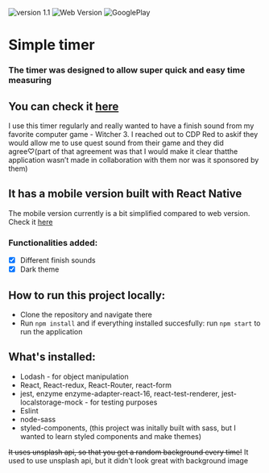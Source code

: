 ![version 1.1](https://img.shields.io/static/v1?label=version&message=1.1&color=green) ![Web Version](https://img.shields.io/badge/Web%20Version-Published-green) ![GooglePlay](https://img.shields.io/badge/Google%20Play-Published-green)

# Simple timer

### The timer was designed to allow super quick and easy time measuring

## You can check it [here](https://arkadiuszpasek.github.io/timer/#/)

I use this timer regularly and really wanted to have a finish sound from my favorite computer game - Witcher 3. I reached out to CDP Red to askif they would allow me to use quest sound from their game and they did agree♡(part of that agreement was that I would make it clear thatthe application wasn’t made in collaboration with them nor was it sponsored by them)

## It has a mobile version built with React Native

The mobile version currently is a bit simplified compared to web version. Check it [here](https://github.com/arkadiuszpasek/timer-native/)

### Functionalities added:

- [x] Different finish sounds
- [x] Dark theme

## How to run this project locally:

- Clone the repository and navigate there
- Run `npm install` and if everything installed succesfully: run `npm start` to run the application

## What's installed:

- Lodash - for object manipulation
- React, React-redux, React-Router, react-form
- jest, enzyme enzyme-adapter-react-16, react-test-renderer, jest-localstorage-mock - for testing purposes
- Eslint
- node-sass
- styled-components, (this project was initally built with sass, but I wanted to learn styled components and make themes)

~~It uses unsplash api, so that you get a random background every time!~~
It used to use unsplash api, but it didn't look great with background image

